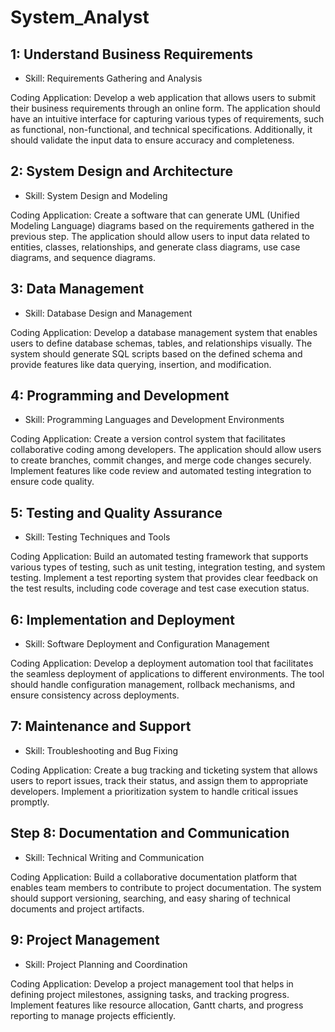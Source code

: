 # System_Analyst

## 1: Understand Business Requirements

* Skill: Requirements Gathering and Analysis

Coding Application: Develop a web application that allows users to submit their business requirements through an online form. The application should have an intuitive interface for capturing various types of requirements, such as functional, non-functional, and technical specifications. Additionally, it should validate the input data to ensure accuracy and completeness.

## 2: System Design and Architecture

* Skill: System Design and Modeling

Coding Application: Create a software that can generate UML (Unified Modeling Language) diagrams based on the requirements gathered in the previous step. The application should allow users to input data related to entities, classes, relationships, and generate class diagrams, use case diagrams, and sequence diagrams.

## 3: Data Management

* Skill: Database Design and Management

Coding Application: Develop a database management system that enables users to define database schemas, tables, and relationships visually. The system should generate SQL scripts based on the defined schema and provide features like data querying, insertion, and modification.

## 4: Programming and Development

* Skill: Programming Languages and Development Environments

Coding Application: Create a version control system that facilitates collaborative coding among developers. The application should allow users to create branches, commit changes, and merge code changes securely. Implement features like code review and automated testing integration to ensure code quality.

## 5: Testing and Quality Assurance

* Skill: Testing Techniques and Tools

Coding Application: Build an automated testing framework that supports various types of testing, such as unit testing, integration testing, and system testing. Implement a test reporting system that provides clear feedback on the test results, including code coverage and test case execution status.

## 6: Implementation and Deployment

* Skill: Software Deployment and Configuration Management

Coding Application: Develop a deployment automation tool that facilitates the seamless deployment of applications to different environments. The tool should handle configuration management, rollback mechanisms, and ensure consistency across deployments.

## 7: Maintenance and Support

* Skill: Troubleshooting and Bug Fixing

Coding Application: Create a bug tracking and ticketing system that allows users to report issues, track their status, and assign them to appropriate developers. Implement a prioritization system to handle critical issues promptly.

## Step 8: Documentation and Communication

* Skill: Technical Writing and Communication

Coding Application: Build a collaborative documentation platform that enables team members to contribute to project documentation. The system should support versioning, searching, and easy sharing of technical documents and project artifacts.

## 9: Project Management

* Skill: Project Planning and Coordination

Coding Application: Develop a project management tool that helps in defining project milestones, assigning tasks, and tracking progress. Implement features like resource allocation, Gantt charts, and progress reporting to manage projects efficiently.
